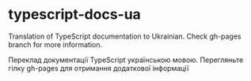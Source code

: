 # typescript-docs-ua
Translation of TypeScript documentation to Ukrainian.
Check gh-pages branch for more information.

Переклад документації TypeScript українською мовою.
Перегляньте гілку gh-pages для отримання додаткової інформації
